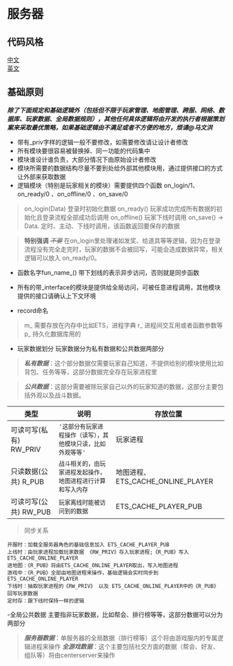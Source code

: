 # **服务器**

## 代码风格
 [中文](https://github.com/feng19/erlang_guidelines)  
 [英文](https://github.com/inaka/erlang_guidelines) 

## 基础原则

***除了下面规定和基础逻辑外（包括但不限于玩家管理、地图管理、跨服、网络、数据库、玩家数据、全局数据规则），其他任何具体逻辑将由开发的执行者根据策划案来采取最优策略，如果基础逻辑由不满足或者不方便的地方，烦请@马文洪***

 - 带有_priv字样的逻辑一般不要修改，如需要修改请让设计者修改
 - 所有模块要很容易被替换掉、同一功能的代码集中
 - 模块谁设计谁负责，大部分情况下由原始设计者修改
 - 模块所需要的数据结构尽量不要到处给外部其他模块用，通过提供接口的方式让外部来获取数据
 - 逻辑模块（特别是玩家相关的模块）需要提供四个函数 on_login/1、 on_ready/0 、on_offline/0 、on_save/0
 > on_login(Data) 登录时初始化数据
 > on_ready()  玩家成功完成所有数据的初始化且登录流程全部成功后调用
 > on_offline()   玩家下线时调用
 > on_save() -> Data.  定时、主动、下线时调用，该函数返回要保存的数据
 
>  **特别强调**
    ~~*不要*~~ 在on_login里处理诸如发奖、给道具等等逻辑，因为在登录流程没有完全走完时，玩家的数据不会被回写，可能会造成数据异常，相关逻辑可以放入 on_ready/0。


 - 函数名字fun_name_() 带下划线的表示异步访问，否则就是同步函数
 - 所有的带_interface的模块是提供给全局访问，可被任意进程调用，其他模块提供的接口请确认上下文环境
 
 - record命名  
 > m_ 需要存放在内存中比如ETS，进程字典
 > r_ 进程间交互用或者函数参数等
 > p_  持久化数据库用的

 - 玩家数据划分 
 玩家数据分为私有数据和公共数据两部分
 >***私有数据***：这个部分数据仅需要玩家自己知道，不提供给别的模块使用比如背包、任务等等，这部分数据完全存在玩家进程里
 
 >***公共数据***：这部分需要被除玩家自己以外的玩家知道的数据，这部分主要包括外观以及战斗数据。

|     类型                    |说明                          |存放位置                         |
|---------------------|------------------------------------|---------------------------------|
|可读可写(私有) RW_PRIV         |`'这部分有玩家进程操作（读写），其他模块只读，比如外观等等'`            |玩家进程            |
|只读数据(公共) R_PUB       |`战斗相关的，由玩家进程发起操作，地图进程进行计算和写入内存` |地图进程、ETS_CACHE_ONLINE_PLAYER            |
|可读可写(公共) RW_PUB        |`玩家离线时能被访问到的数据`|ETS_CACHE_PLAYER_PUB |
> 同步关系
```
开服时：加载全服务器角色的基础信息加入 ETS_CACHE_PLAYER_PUB
上线时：由玩家进程加载玩家数据 《RW_PRIV》存入玩家进程;《R_PUB》写入ETS_CACHE_ONLINE_PLAYER 
进地图：《R_PUB》将由ETS_CACHE_ONLINE_PLAYER取出，写入地图进程
游戏中：《R_PUB》全部由地图进程来操作，基础逻辑会实时同步到ETS_CACHE_ONLINE_PLAYER
下线时：抽取玩家进程的《RW_PRIV》 以及 ETS_CACHE_ONLINE_PLAYER中的《R_PUB》 回写玩家数据
定时存：跟下线时保持一样的逻辑
```
-全局公共数据
主要指非玩家数据，比如帮会、排行榜等等，这部分数据可以分为两部分
> ***服务器数据***：单服务器的全局数据（排行榜等）这个将由游戏服内的专属逻辑进程来操作
> ***全游戏数据***：这个主要包括社交方面的数据（帮会、好友、组队等）将由centerserver来操作





